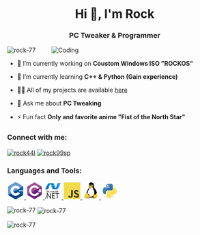 <h1 align="center">Hi 👋, I'm Rock</h1>
<h3 align="center">PC Tweaker & Programmer</h3>
<img align="right" alt="Coding" width="400" src="https://camo.githubusercontent.com/5ddf73ad3a205111cf8c686f687fc216c2946a75005718c8da5b837ad9de78c9/68747470733a2f2f7468756d62732e6766796361742e636f6d2f4576696c4e657874446576696c666973682d736d616c6c2e676966">

<p align="left"> <img src="https://komarev.com/ghpvc/?username=rock-77&label=Profile%20views&color=0e75b6&style=flat" alt="rock-77" /> </p>

- 🔭 I’m currently working on **Coustom Windows ISO "ROCKOS"**

- 🌱 I’m currently learning **C++ & Python (Gain experience)**

- 👨‍💻 All of my projects are available [here](https://github.com/Rock-77?tab=repositories)

- 💬 Ask me about **PC Tweaking**

- ⚡ Fun fact **Only and favorite anime "Fist of the North Star"**

<h3 align="left">Connect with me:</h3>
<p align="left">
<a href="https://twitter.com/rock44l" target="blank"><img align="center" src="https://raw.githubusercontent.com/rahuldkjain/github-profile-readme-generator/master/src/images/icons/Social/twitter.svg" alt="rock44l" height="30" width="40" /></a>
<a href="https://instagram.com/rock99sp" target="blank"><img align="center" src="https://raw.githubusercontent.com/rahuldkjain/github-profile-readme-generator/master/src/images/icons/Social/instagram.svg" alt="rock99sp" height="30" width="40" /></a>
</p>

<h3 align="left">Languages and Tools:</h3>
<p align="left"> <a href="https://www.w3schools.com/cpp/" target="_blank" rel="noreferrer"> <img src="https://raw.githubusercontent.com/devicons/devicon/master/icons/cplusplus/cplusplus-original.svg" alt="cplusplus" width="40" height="40"/> </a> <a href="https://www.w3schools.com/cs/" target="_blank" rel="noreferrer"> <img src="https://raw.githubusercontent.com/devicons/devicon/master/icons/csharp/csharp-original.svg" alt="csharp" width="40" height="40"/> </a> <a href="https://dotnet.microsoft.com/" target="_blank" rel="noreferrer"> <img src="https://raw.githubusercontent.com/devicons/devicon/master/icons/dot-net/dot-net-original-wordmark.svg" alt="dotnet" width="40" height="40"/> </a> <a href="https://developer.mozilla.org/en-US/docs/Web/JavaScript" target="_blank" rel="noreferrer"> <img src="https://raw.githubusercontent.com/devicons/devicon/master/icons/javascript/javascript-original.svg" alt="javascript" width="40" height="40"/> </a> <a href="https://www.linux.org/" target="_blank" rel="noreferrer"> <img src="https://raw.githubusercontent.com/devicons/devicon/master/icons/linux/linux-original.svg" alt="linux" width="40" height="40"/> </a> <a href="https://www.python.org" target="_blank" rel="noreferrer"> <img src="https://raw.githubusercontent.com/devicons/devicon/master/icons/python/python-original.svg" alt="python" width="40" height="40"/> </a> </p>

<p><img align="left" src="https://github-readme-stats.vercel.app/api/top-langs?username=rock-77&show_icons=true&locale=en&layout=compact" alt="rock-77" /></p>

<p>&nbsp;<img align="center" src="https://github-readme-stats.vercel.app/api?username=rock-77&show_icons=true&locale=en" alt="rock-77" /></p>

<p><img align="center" src="https://github-readme-streak-stats.herokuapp.com/?user=rock-77&" alt="rock-77" /></p>

